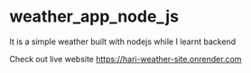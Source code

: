 # weather_app_node_js
It is a simple weather built with nodejs while I learnt backend 

Check out live website https://hari-weather-site.onrender.com
